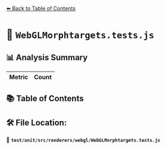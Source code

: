 [⬅️ Back to Table of Contents](../../../../../index.md)

# 📄 `WebGLMorphtargets.tests.js`

## 📊 Analysis Summary

| Metric | Count |
|--------|-------|

## 📚 Table of Contents


## 🛠️ File Location:
📂 **`test/unit/src/renderers/webgl/WebGLMorphtargets.tests.js`**